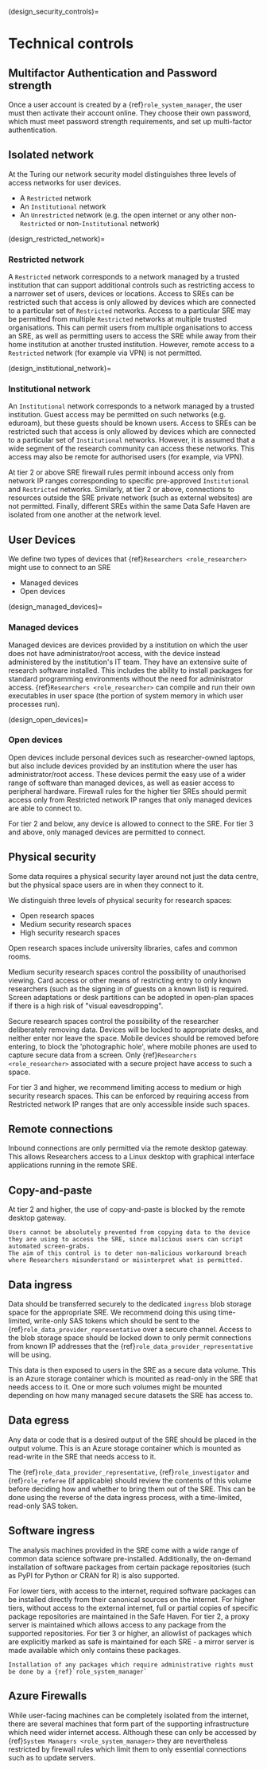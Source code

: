 (design_security_controls)=

# Technical controls

## Multifactor Authentication and Password strength

Once a user account is created by a {ref}`role_system_manager`, the user must then activate their account online.
They choose their own password, which must meet password strength requirements, and set up multi-factor authentication.

## Isolated network

At the Turing our network security model distinguishes three levels of access networks for user devices.

- A `Restricted` network
- An `Institutional` network
- An `Unrestricted` network (e.g. the open internet or any other non-`Restricted` or non-`Institutional` network)

(design_restricted_network)=

### Restricted network

A `Restricted` network corresponds to a network managed by a trusted institution that can support additional controls such as restricting access to a narrower set of users, devices or locations.
Access to SREs can be restricted such that access is only allowed by devices which are connected to a particular set of `Restricted` networks.
Access to a particular SRE may be permitted from multiple `Restricted` networks at multiple trusted organisations.
This can permit users from multiple organisations to access an SRE, as well as permitting users to access the SRE while away from their home institution at another trusted institution.
However, remote access to a `Restricted` network (for example via VPN) is not permitted.

(design_institutional_network)=

### Institutional network

An `Institutional` network corresponds to a network managed by a trusted institution.
Guest access may be permitted on such networks (e.g. eduroam), but these guests should be known users.
Access to SREs can be restricted such that access is only allowed by devices which are connected to a particular set of `Institutional` networks.
However, it is assumed that a wide segment of the research community can access these networks.
This access may also be remote for authorised users (for example, via VPN).

At tier 2 or above SRE firewall rules permit inbound access only from network IP ranges corresponding to specific pre-approved `Institutional` and `Restricted` networks.
Similarly, at tier 2 or above, connections to resources outside the SRE private network (such as external websites) are not permitted.
Finally, different SREs within the same Data Safe Haven are isolated from one another at the network level.

## User Devices

We define two types of devices that {ref}`Researchers <role_researcher>` might use to connect to an SRE

- Managed devices
- Open devices

(design_managed_devices)=

### Managed devices

Managed devices are devices provided by a institution on which the user does not have administrator/root access, with the device instead administered by the institution's IT team.
They have an extensive suite of research software installed.
This includes the ability to install packages for standard programming environments without the need for administrator access.
{ref}`Researchers <role_researcher>` can compile and run their own executables in user space (the portion of system memory in which user processes run).

(design_open_devices)=

### Open devices

Open devices include personal devices such as researcher-owned laptops, but also include devices provided by an institution where the user has administrator/root access.
These devices permit the easy use of a wider range of software than managed devices, as well as easier access to peripheral hardware.
Firewall rules for the higher tier SREs should permit access only from Restricted network IP ranges that only managed devices are able to connect to.

For tier 2 and below, any device is allowed to connect to the SRE.
For tier 3 and above, only managed devices are permitted to connect.

## Physical security

Some data requires a physical security layer around not just the data centre,
but the physical space users are in when they connect to it.

We distinguish three levels of physical security for research spaces:

- Open research spaces
- Medium security research spaces
- High security research spaces

Open research spaces include university libraries, cafes and common rooms.

Medium security research spaces control the possibility of unauthorised viewing.
Card access or other means of restricting entry to only known researchers (such as the signing in of guests on a known list) is required.
Screen adaptations or desk partitions can be adopted in open-plan spaces if there is a high risk of "visual eavesdropping".

Secure research spaces control the possibility of the researcher deliberately removing data.
Devices will be locked to appropriate desks, and neither enter nor leave the space.
Mobile devices should be removed before entering, to block the 'photographic hole', where mobile phones are used to capture secure data from a screen.
Only {ref}`Researchers <role_researcher>` associated with a secure project have access to such a space.

For tier 3 and higher, we recommend limiting access to medium or high security research spaces.
This can be enforced by requiring access from Restricted network IP ranges that are only accessible inside such spaces.

## Remote connections

Inbound connections are only permitted via the remote desktop gateway.
This allows Researchers access to a Linux desktop with graphical interface applications running in the remote SRE.

## Copy-and-paste

At tier 2 and higher, the use of copy-and-paste is blocked by the remote desktop gateway.

```{attention}
Users cannot be absolutely prevented from copying data to the device they are using to access the SRE, since malicious users can script automated screen-grabs.
The aim of this control is to deter non-malicious workaround breach where Researchers misunderstand or misinterpret what is permitted.
```

## Data ingress

Data should be transferred securely to the dedicated `ingress` blob storage space for the appropriate SRE.
We recommend doing this using time-limited, write-only SAS tokens which should be sent to the {ref}`role_data_provider_representative` over a secure channel.
Access to the blob storage space should be locked down to only permit connections from known IP addresses that the {ref}`role_data_provider_representative` will be using.

This data is then exposed to users in the SRE as a secure data volume.
This is an Azure storage container which is mounted as read-only in the SRE that needs access to it.
One or more such volumes might be mounted depending on how many managed secure datasets the SRE has access to.

## Data egress

Any data or code that is a desired output of the SRE should be placed in the output volume.
This is an Azure storage container which is mounted as read-write in the SRE that needs access to it.

The {ref}`role_data_provider_representative`, {ref}`role_investigator` and {ref}`role_referee` (if applicable) should review the contents of this volume before deciding how and whether to bring them out of the SRE.
This can be done using the reverse of the data ingress process, with a time-limited, read-only SAS token.

## Software ingress

The analysis machines provided in the SRE come with a wide range of common data science software pre-installed.
Additionally, the on-demand installation of software packages from certain package repositories (such as PyPI for Python or CRAN for R) is also supported.

For lower tiers, with access to the internet, required software packages can be installed directly from their canonical sources on the internet.
For higher tiers, without access to the external internet, full or partial copies of specific package repositories are maintained in the Safe Haven.
For tier 2, a proxy server is maintained which allows access to any package from the supported repositories.
For tier 3 or higher, an allowlist of packages which are explicitly marked as safe is maintained for each SRE - a mirror server is made available which only contains these packages.

```{attention}
Installation of any packages which require administrative rights must be done by a {ref}`role_system_manager`
```

## Azure Firewalls

While user-facing machines can be completely isolated from the internet, there are several machines that form part of the supporting infrastructure which need wider internet access.
Although these can only be accessed by {ref}`System Managers <role_system_manager>` they are nevertheless restricted by firewall rules which limit them to only essential connections such as to update servers.

